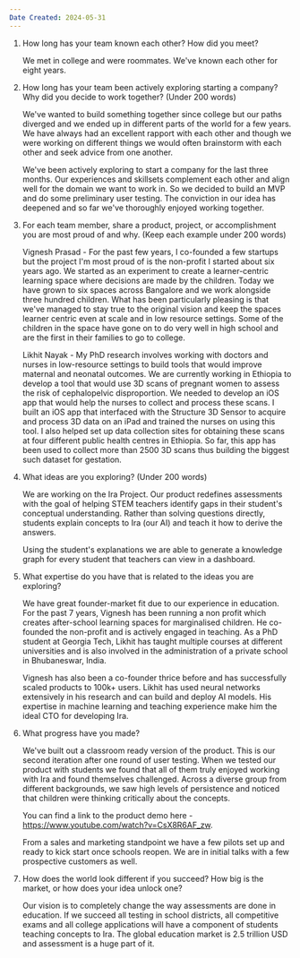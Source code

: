 ```yaml
---
Date Created: 2024-05-31
---
```

1. How long has your team known each other? How did you meet?

	We met in college and were roommates. We've known each other for eight years.

2. How long has your team been actively exploring starting a company? Why did you decide to work together? (Under 200 words)

	 We've wanted to build something together since college but our paths diverged and we ended up in different parts of the world for a few years. We have always had an excellent rapport with each other and though we were working on different things we would often brainstorm with each other and seek advice from one another. 

	We've been actively exploring to start a company for the last three months. Our experiences and skillsets complement each other and align well for the domain we want to work in. So we decided to build an MVP and do some preliminary user testing. The conviction in our idea has deepened and so far we've thoroughly enjoyed working together. 

3. For each team member, share a product, project, or accomplishment you are most proud of and why. (Keep each example under 200 words)

	 Vignesh Prasad - For the past few years, I co-founded a few startups but the project I'm most proud of is the non-profit I started about six years ago. We started as an experiment to create a learner-centric learning space where decisions are made by the children. Today we have grown to six spaces across Bangalore and we work alongside three hundred children. What has been particularly pleasing is that we've managed to stay true to the original vision and keep the spaces learner centric even at scale and in low resource settings. Some of the children in the space have gone on to do very well in high school and are the first in their families to go to college. 

	Likhit Nayak - My PhD research involves working with doctors and nurses in low-resource settings to build tools that would improve maternal and neonatal outcomes. We are currently working in Ethiopia to develop a tool that would use 3D scans of pregnant women to assess the risk of cephalopelvic disproportion. We needed to develop an iOS app that would help the nurses to collect and process these scans. I built an iOS app that interfaced with the Structure 3D Sensor to acquire and process 3D data on an iPad and trained the nurses on using this tool. I also helped set up data collection sites for obtaining these scans at four different public health centres in Ethiopia. So far, this app has been used to collect more than 2500 3D scans thus building the biggest such dataset for gestation.

5. What ideas are you exploring? (Under 200 words)

	 We are working on the Ira Project. Our product redefines assessments with the goal of helping STEM teachers identify gaps in their student's conceptual understanding. Rather than solving questions directly, students explain concepts to Ira (our AI) and teach it how to derive the answers. 

	Using the student's explanations we are able to generate a knowledge graph for every student that teachers can view in a dashboard. 


6. What expertise do you have that is related to the ideas you are exploring?

	 We have great founder-market fit due to our experience in education. For the past 7 years, Vignesh has been running a non profit which creates after-school learning spaces for marginalised children. He co-founded the non-profit and is actively engaged in teaching. As a PhD student at Georgia Tech, Likhit has taught multiple courses at different universities and is also involved in the administration of a private school in Bhubaneswar, India. 

	Vignesh has also been a co-founder thrice before and has successfully scaled products to 100k+ users. Likhit has used neural networks extensively in his research and can build and deploy AI models. His expertise in machine learning and teaching experience make him the ideal CTO for developing Ira. 

7. What progress have you made?

	 We've built out a classroom ready version of the product. This is our second iteration after one round of user testing. When we tested our product with students we found that all of them truly enjoyed working with Ira and found themselves challenged. Across a diverse group from different backgrounds, we saw high levels of persistence and noticed that children were thinking critically about the concepts.
	 
	 You can find a link to the product demo here - https://www.youtube.com/watch?v=CsX8R6AF_zw.
	 
	 From a sales and marketing standpoint we have a few pilots set up and ready to kick start once schools reopen. We are in initial talks with a few prospective customers as well. 

8. How does the world look different if you succeed? How big is the market, or how does your idea unlock one?

	Our vision is to completely change the way assessments are done in education. If we succeed all testing in school districts, all competitive exams and all college applications will have a component of students teaching concepts to Ira. The global education market is 2.5 trillion USD and assessment is a huge part of it. 
